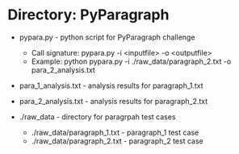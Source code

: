 # Directory: PyParagraph

* pypara.py - python script for PyParagraph challenge
    + Call signature: pypara.py -i \<inputfile> -o \<outputfile>
    + Example: python pypara.py -i ./raw_data/paragraph_2.txt -o para_2_analysis.txt

* para_1_analysis.txt - analysis results for paragraph_1.txt
* para_2_analysis.txt - analysis results for paragraph_2.txt

* ./raw_data - directory for paragrpah test cases
    + ./raw_data/paragraph_1.txt - paragraph_1 test case
    + ./raw_data/paragraph_2.txt - paragraph_2 test case